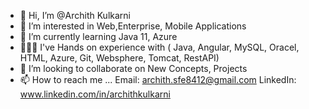 - 👋 Hi, I’m @Archith Kulkarni
- 👀 I’m interested in Web,Enterprise, Mobile Applications
- 🌱 I’m currently learning Java 11, Azure
- 👨🏻‍💻 I've Hands on experience with ( Java, Angular, MySQL, Oracel, HTML, Azure, Git, Websphere, Tomcat, RestAPI)
- 💞️ I’m looking to collaborate on New Concepts, Projects
- 📫 How to reach me ... 
Email: archith.sfe8412@gmail.com
LinkedIn: www.linkedin.com/in/archithkulkarni

